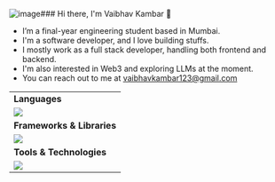![image](https://github.com/user-attachments/assets/1e40ef48-4d95-4334-bb2c-df71269e27cb)### Hi there, I'm Vaibhav Kambar 👋

- I’m a final-year engineering student based in Mumbai.
- I'm a software developer, and I love building stuffs.
- I mostly work as a full stack developer, handling both frontend and backend.
- I'm also interested in Web3 and exploring LLMs at the moment.
- You can reach out to me at vaibhavkambar123@gmail.com

<table>
  <tr>
    <td><strong>Languages</strong></td>
  </tr>
  <tr>
    <td><img src="https://skillicons.dev/icons?i=ts,python,java,cpp,go,dart,kotlin,solidity"></td>
  </tr>
  <tr>
    <td><strong>Frameworks & Libraries</strong></td>
  </tr>
  <tr>
    <td><img src="https://skillicons.dev/icons?i=nextjs,react,redux,tailwind,mui,express,flask,flutter,"></td>
  </tr>
  <tr>
    <td><strong>Tools & Technologies</strong></td>
  </tr>
  <tr>
    <td><img src="https://skillicons.dev/icons?i=git,nodejs,prisma,docker,kubernetes,postgres,mongodb,redis,postman,aws,androidstudio"></td>
  </tr>
</table>


<!--
**VaibhavKambar7/VaibhavKambar7** is a ✨ _special_ ✨ repository because its `README.md` (this file) appears on your GitHub profile.

Here are some ideas to get you started:

- 🔭 I’m currently working on ...
- 🌱 I’m currently learning ...
- 👯 I’m looking to collaborate on ...
- 🤔 I’m looking for help with ...
- 💬 Ask me about ...
- 📫 How to reach me: ...
- 😄 Pronouns: ...
- ⚡ Fun fact: ...
-->
